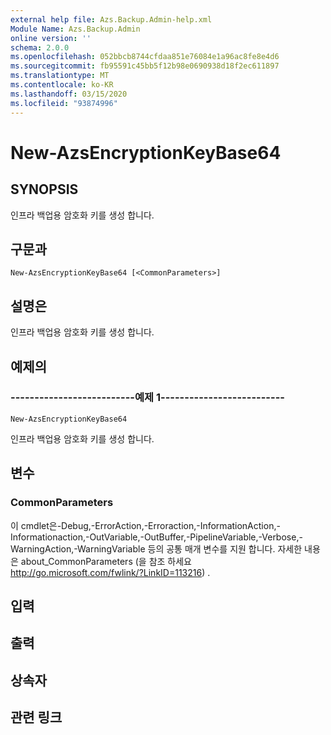 ```yaml
---
external help file: Azs.Backup.Admin-help.xml
Module Name: Azs.Backup.Admin
online version: ''
schema: 2.0.0
ms.openlocfilehash: 052bbcb8744cfdaa851e76084e1a96ac8fe8e4d6
ms.sourcegitcommit: fb95591c45bb5f12b98e0690938d18f2ec611897
ms.translationtype: MT
ms.contentlocale: ko-KR
ms.lasthandoff: 03/15/2020
ms.locfileid: "93874996"
---
```

# New-AzsEncryptionKeyBase64

## SYNOPSIS
인프라 백업용 암호화 키를 생성 합니다.

## 구문과

```
New-AzsEncryptionKeyBase64 [<CommonParameters>]
```

## 설명은
인프라 백업용 암호화 키를 생성 합니다.

## 예제의

### --------------------------예제 1--------------------------
```
New-AzsEncryptionKeyBase64
```

인프라 백업용 암호화 키를 생성 합니다.

## 변수

### CommonParameters
이 cmdlet은-Debug,-ErrorAction,-Erroraction,-InformationAction,-Informationaction,-OutVariable,-OutBuffer,-PipelineVariable,-Verbose,-WarningAction,-WarningVariable 등의 공통 매개 변수를 지원 합니다. 자세한 내용은 about_CommonParameters (을 참조 하세요 http://go.microsoft.com/fwlink/?LinkID=113216) .

## 입력

## 출력

## 상속자

## 관련 링크

